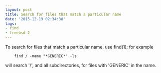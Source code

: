 ```yaml
---
layout: post
title: Search for files that match a particular name
date: '2015-12-19 02:34:38'
tags:
- find
- freebsd-2
---
```


To search for files that match a particular name, use find(1); for example

        find / -name "*GENERIC*" -ls

will search '/', and all subdirectories, for files with 'GENERIC' in the name.